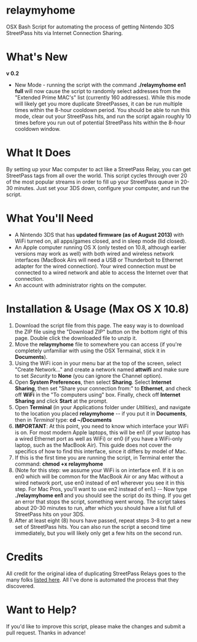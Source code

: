 relaymyhome
===========
OSX Bash Script for automating the process of getting Nintendo 3DS StreetPass hits via Internet Connection Sharing.

What's New
==========
**v 0.2**
* New Mode - running the script with the command **./relaymyhome en1 full** will now cause the script to randomly select addresses from the "Extended Prime MAC's" list (currently 160 addresses). While this mode will likely get you more duplicate StreetPasses, it can be run multiple times within the 8-hour cooldown period. You should be able to run this mode, clear out your StreetPass hits, and run the script again roughly 10 times before you run out of potential StreetPass hits within the 8-hour cooldown window.

What It Does
============
By setting up your Mac computer to act like a StreetPass Relay, you can get StreetPass tags from all over the world. This script cycles through over 20 of the most popular streams in order to fill up your StreetPass queue in 20-30 minutes. Just set your 3DS down, configure your computer, and run the script.

What You'll Need
================
* A Nintendo 3DS that has **updated firmware (as of August 2013)** with WiFi turned on, all apps/games closed, and in sleep mode (lid closed).
* An Apple computer running OS X (only tested on 10.8, although earlier versions may work as well) with both wired and wireless network interfaces (MacBook Airs will need a USB or Thunderbolt to Ethernet adapter for the wired connection). Your wired connection must be connected to a wired network and able to access the Internet over that connection.
* An account with administrator rights on the computer.

Installation & Usage (Max OS X 10.8)
====================================
1. Download the script file from this page. The easy way is to download the ZIP file using the "Download ZIP" button on the bottom right of this page. Double click the downloaded file to unzip it.
2. Move the **relaymyhome** file to somewhere you can access (if you're completely unfamiliar with using the OSX Termainal, stick it in **Documents**).
3. Using the WiFi icon in your menu bar at the top of the screen, select "Create Network..." and create a network named **attwifi** and make sure to set *Security* to **None** (you can ignore the Channel option).
4. Open **System Preferences**, then select **Sharing**. Select **Internet Sharing**, then set "Share your connection from:" to **Ethernet**, and check off **WiFi** in the "To computers using" box. Finally, check off **Internet Sharing** and click **Start** at the prompt.
5. Open **Terminal** (in your Applications folder under *Utilities*), and navigate to the location you placed **relaymyhome** -- if you put it in **Documents**, then in *Terminal* type: **cd ~/Documents**
6. **IMPORTANT**: At this point, you need to know which interface your WiFi is on. For most modern Apple laptops, this will be en1 (if your laptop has a wired Ethernet port as well as WiFi) or en0 (if you have a WiFi-only laptop, such as the MacBook Air). This guide does not cover the specifics of how to find this interface, since it differs by model of Mac.
7. If this is the first time you are running the script, in Terminal enter the command: **chmod +x relaymyhome**
8. (Note for this step: we assume your WiFi is on interface en1. If it is on en0 which will be common for the MacBook Air or any Mac without a wired network port, use en0 instead of en1 wherever you see it in this step. For Mac Pros, you'll want to use en2 instead of en1.) -- Now type **./relaymyhome en1** and you should see the script do its thing. If you get an error that stops the script, something went wrong. The script takes about 20-30 minutes to run, after which you should have a list full of StreetPass hits on your 3DS.
9. After at least eight (8) hours have passed, repeat steps 3-8 to get a new set of StreetPass hits. You can also run the script a second time immediately, but you will likely only get a few hits on the second run.

Credits
=======
All credit for the original idea of duplicating StreetPass Relays goes to the many folks [listed here](https://docs.google.com/spreadsheet/lv?key=0AvvH5W4E2lIwdEFCUkxrM085ZGp0UkZlenp6SkJablE&f=true&noheader=true&gid=0). All I've done is automated the process that they discovered.

Want to Help?
=============
If you'd like to improve this script, please make the changes and submit a pull request. Thanks in advance!
